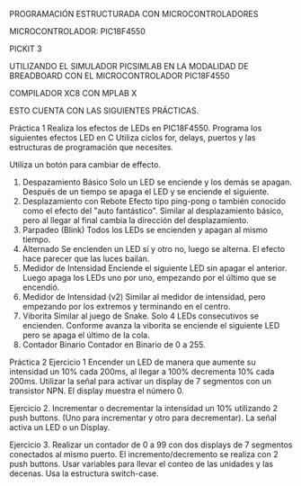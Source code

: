 PROGRAMACIÓN ESTRUCTURADA CON MICROCONTROLADORES

MICROCONTROLADOR: PIC18F4550

PICKIT 3 

UTILIZANDO EL SIMULADOR PICSIMLAB EN LA MODALIDAD DE BREADBOARD CON EL MICROCONTROLADOR PIC18F4550

COMPILADOR XC8 CON MPLAB X

ESTO CUENTA CON LAS SIGUIENTES PRÁCTICAS.

Práctica 1
Realiza los efectos de LEDs en PIC18F4550.
Programa los siguientes efectos LED en C
Utiliza ciclos for, delays, puertos y las estructuras de programación que necesites.

Utiliza un botón para cambiar de effecto.

1. Despazamiento Básico
  Solo un LED se enciende y los demás se apagan. Después de un tiempo se apaga el LED y se enciende el siguiente.
2. Desplazamiento con Rebote
  Efecto tipo ping-pong o también conocido como el efecto del "auto fantástico". Similar al desplazamiento básico, pero al llegar al final cambia la dirección del desplazamiento.
3. Parpadeo (Blink)
  Todos los LEDs se encienden y apagan al mismo tiempo.
4. Alternado
  Se encienden un LED sí y otro no, luego se alterna. El efecto hace parecer que las luces bailan.
5. Medidor de Intensidad
  Enciende el siguiente LED sin apagar el anterior. Luego apaga los LEDs uno por uno, empezando por el último que se encendió.
6. Medidor de Intensidad (v2)
  Similar al medidor de intensidad, pero empezando por los extremos y terminando en el centro.
7. Viborita
  Similar al juego de Snake. Solo 4 LEDs consecutivos se encienden. Conforme avanza la viborita se enciende el siguiente LED pero se apaga el último de la cola.
8. Contador Binario
  Contador en Binario de 0 a 255.


Práctica 2
 Ejercicio 1
Encender un LED de manera que aumente su intensidad un 10% cada 200ms, al llegar a 100% decrementa 10% cada 200ms.
Utilizar la señal para activar un display de 7 segmentos con un transistor NPN. El display muestra el número 0.

Ejercicio 2.
Incrementar o decrementar la intensidad un 10% utilizando 2 push buttons. (Uno para incrementar y otro para decrementar).
La señal activa un LED o un Display.

Ejercicio 3. 
Realizar un contador de 0 a 99 con dos displays de 7 segmentos conectados al mismo puerto.
El incremento/decremento se realiza con 2 push buttons.
Usar variables para llevar el conteo de las unidades y las decenas.
Usa la estructura switch-case.
